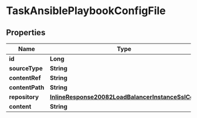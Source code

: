 

# TaskAnsiblePlaybookConfigFile

## Properties

Name | Type | Description | Notes
------------ | ------------- | ------------- | -------------
**id** | **Long** |  |  [optional]
**sourceType** | **String** |  |  [optional]
**contentRef** | **String** |  |  [optional]
**contentPath** | **String** |  |  [optional]
**repository** | [**InlineResponse20082LoadBalancerInstanceSslCert**](InlineResponse20082LoadBalancerInstanceSslCert.md) |  |  [optional]
**content** | **String** |  |  [optional]



